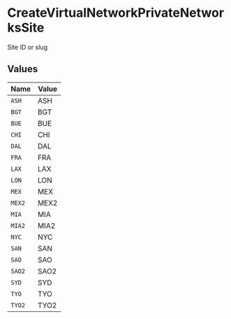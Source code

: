 # CreateVirtualNetworkPrivateNetworksSite

Site ID or slug


## Values

| Name   | Value  |
| ------ | ------ |
| `ASH`  | ASH    |
| `BGT`  | BGT    |
| `BUE`  | BUE    |
| `CHI`  | CHI    |
| `DAL`  | DAL    |
| `FRA`  | FRA    |
| `LAX`  | LAX    |
| `LON`  | LON    |
| `MEX`  | MEX    |
| `MEX2` | MEX2   |
| `MIA`  | MIA    |
| `MIA2` | MIA2   |
| `NYC`  | NYC    |
| `SAN`  | SAN    |
| `SAO`  | SAO    |
| `SAO2` | SAO2   |
| `SYD`  | SYD    |
| `TYO`  | TYO    |
| `TYO2` | TYO2   |
